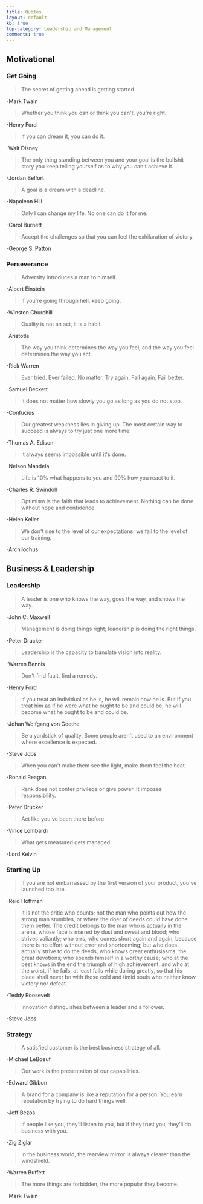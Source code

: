 ```yaml
---
title: Quotes
layout: default
kb: true
top-category: Leadership and Management
comments: true
---
```


## Motivational

### Get Going

> The secret of getting ahead is getting started.

-Mark Twain

> Whether you think you can or think you can't, you're right.

-Henry Ford

> If you can dream it, you can do it.

-Walt Disney

> The only thing standing between you and your goal is the bullshit story you keep telling yourself as to why you can't achieve it.

-Jordan Belfort

> A goal is a dream with a deadline.

-Napoleon Hill

> Only I can change my life. No one can do it for me.

-Carol Burnett

> Accept the challenges so that you can feel the exhilaration of victory.

-George S. Patton

### Perseverance

> Adversity introduces a man to himself.

-Albert Einstein

> If you're going through hell, keep going.

-Winston Churchill

> Quality is not an act, it is a habit.

-Aristotle

> The way you think determines the way you feel, and the way you feel determines the way you act.

-Rick Warren

> Ever tried. Ever failed. No matter. Try again. Fail again. Fail better.

-Samuel Beckett

> It does not matter how slowly you go as long as you do not stop.

-Confucius

> Our greatest weakness lies in giving up. The most certain way to succeed is always to try just one more time.

-Thomas A. Edison

> It always seems impossible until it's done.

-Nelson Mandela

> Life is 10% what happens to you and 90% how you react to it.

-Charles R. Swindoll

> Optimism is the faith that leads to achievement. Nothing can be done without hope and confidence.

-Helen Keller

> We don't rise to the level of our expectations, we fall to the level of our training.

-Archilochus

## Business & Leadership

### Leadership

> A leader is one who knows the way, goes the way, and shows the way.

-John C. Maxwell

> Management is doing things right; leadership is doing the right things.

-Peter Drucker

> Leadership is the capacity to translate vision into reality.

-Warren Bennis

> Don't find fault, find a remedy.

-Henry Ford

> If you treat an individual as he is, he will remain how he is. But if you treat him as if he were what he ought to be and could be, he will become what he ought to be and could be.

-Johan Wolfgang von Goethe

> Be a yardstick of quality. Some people aren't used to an environment where excellence is expected.

-Steve Jobs

> When you can't make them see the light, make them feel the heat.

-Ronald Reagan

> Rank does not confer privilege or give power. It imposes responsibility.

-Peter Drucker

> Act like you've been there before.

-Vince Lombardi

> What gets measured gets managed.

-Lord Kelvin

### Starting Up

> If you are not embarrassed by the first version of your product, you've launched too late.

-Reid Hoffman

> It is not the critic who counts; not the man who points out how the strong man stumbles, or where the doer of deeds could have done them better. The credit belongs to the man who is actually in the arena, whose face is marred by dust and sweat and blood; who strives valiantly; who errs, who comes short again and again, because there is no effort without error and shortcoming; but who does actually strive to do the deeds; who knows great enthusiasms, the great devotions; who spends himself in a worthy cause; who at the best knows in the end the triumph of high achievement, and who at the worst, if he fails, at least fails while daring greatly, so that his place shall never be with those cold and timid souls who neither know victory nor defeat.

-Teddy Roosevelt

> Innovation distinguishes between a leader and a follower.

-Steve Jobs

### Strategy

> A satisfied customer is the best business strategy of all.

-Michael LeBoeuf

> Our work is the presentation of our capabilities.

-Edward Gibbon

> A brand for a company is like a reputation for a person. You earn reputation by trying to do hard things well.

-Jeff Bezos

> If people like you, they'll listen to you, but if they trust you, they'll do business with you.

-Zig Ziglar

> In the business world, the rearview mirror is always clearer than the windshield.

-Warren Buffett

> The more things are forbidden, the more popular they become.

-Mark Twain
